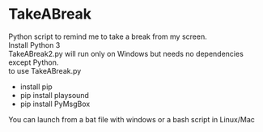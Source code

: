 # TakeABreak
Python script to remind me to take a break from my screen.  
Install Python 3  
TakeABreak2.py will run only on Windows but needs no dependencies except Python.  
to use TakeABreak.py 
* install pip
* pip install playsound
* pip install PyMsgBox

You can launch from a bat file with windows or a bash script in Linux/Mac
